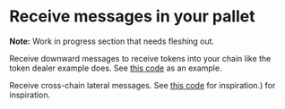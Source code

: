 # Receive messages in your pallet

**Note:** Work in progress section that needs fleshing out.

Receive downward messages to receive tokens into your chain like the token dealer example does. See
[this code](https://github.com/paritytech/cumulus/blob/2c63ccb9eb7d065038e53231c379a82a509acf37/rococo-parachains/pallets/token-dealer/src/lib.rs#L133) as an example.

Receive cross-chain lateral messages. See
[this code](https://github.com/paritytech/cumulus/blob/2c63ccb9eb7d065038e53231c379a82a509acf37/rococo-parachains/pallets/token-dealer/src/lib.rs#L149)
for inspiration.) for inspiration.
